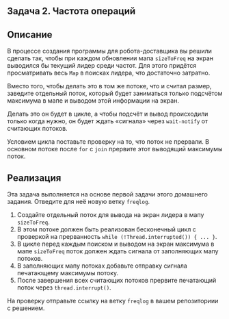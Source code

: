 ## Задача 2. Частота операций

## Описание

В процессе создания программы для робота-доставщика вы решили сделать так, чтобы при каждом обновлении мапа `sizeToFreq` на экран выводился бы текущий лидер среди частот. Для этого придётся просматривать весь `Map` в поисках лидера, что достаточно затратно.

Вместо того, чтобы делать это в том же потоке, что и считал размер, заведите отдельный поток, который будет заниматься только подсчётом максимума в мапе и выводом этой информации на экран. 

Делать это он будет в цикле, а чтобы подсчёт и вывод происходили только когда нужно, он будет ждать «сигнала» через `wait-notify` от считающих потоков.

Условием цикла поставьте проверку на то, что поток не прервали. В основном потоке после `for` с `join` прервите этот выводящий максимумы поток.

## Реализация

Эта задача выполняется на основе первой задачи этого домашнего задания. Отведите для неё новую ветку `freqlog`.

1. Создайте отдельный поток для вывода на экран лидера в мапу `sizeToFreq`.
2. В этом потоке должен быть реализован бесконечный цикл с проверкой на прерванность `while (!Thread.interrupted()) { ... }`.
3. В цикле перед каждым поиском и выводом на экран максимума в мапе `sizeToFreq` поток должен ждать сигнала от заполняющих мапу потоков.
4. В заполняющих мапу потоках добавьте отправку сигнала печатающему максимумы потоку.
5. После завершения всех считающих потоков прервите печатающий поток через `thread.interrupt()`.

На проверку отправьте ссылку на ветку `freqlog` в вашем репозиториии с решением.
